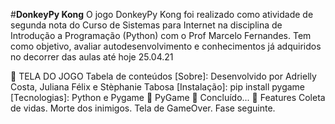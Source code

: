 #**DonkeyPy Kong**
O jogo DonkeyPy Kong foi realizado como atividade de segunda nota do Curso de Sistemas para Internet na disciplina de Introdução a Programação (Python) com o Prof Marcelo Fernandes. Tem como objetivo, avaliar autodesenvolvimento e conhecimentos já adquiridos no decorrer das aulas até hoje 25.04.21

🔗 TELA DO JOGO
Tabela de conteúdos
[Sobre]: Desenvolvido por Adrielly Costa, Juliana Félix e Stèphanie Tabosa
[Instalação]: pip install pygame
[Tecnologias]: Python e Pygame
🚧 PyGame 🚀 Concluído... 🚧
Features
 Coleta de vidas.
 Morte dos inimigos.
 Tela de GameOver.
 Fase seguinte.
